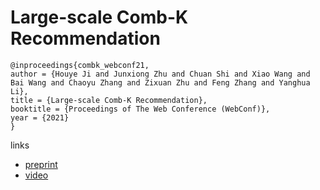# Large-scale Comb-K Recommendation

```
@inproceedings{combk_webconf21,
author = {Houye Ji and Junxiong Zhu and Chuan Shi and Xiao Wang and Bai Wang and Chaoyu Zhang and Zixuan Zhu and Feng Zhang and Yanghua Li},
title = {Large-scale Comb-K Recommendation},
booktitle = {Proceedings of The Web Conference (WebConf)},
year = {2021}
}
```

links
- [preprint](http://shichuan.org/doc/106.pdf)
- [video](https://www.youtube.com/watch?v=_pSQVWZsyEQ)